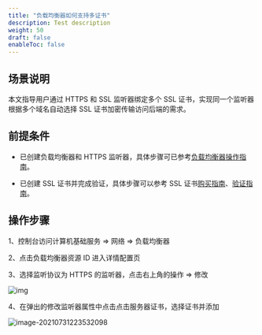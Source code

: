 ```yaml
---
title: "负载均衡器如何支持多证书"
description: Test description
weight: 50
draft: false
enableToc: false
---
```


## 场景说明

本文指导用户通过 HTTPS 和 SSL 监听器绑定多个 SSL 证书，实现同一个监听器根据多个域名自动选择 SSL 证书加密传输访问后端的需求。

## 前提条件

* 已创建负载均衡器和 HTTPS 监听器，具体步骤可已参考[负载均衡器操作指南](https://docsv3.qingcloud.com/network/loadbalancer/manual/lb_user_guide/)。

* 已创建 SSL 证书并完成验证，具体步骤可以参考 SSL 证书[购买指南](/site/ssl/manual/user_guide/)、[验证指南](/site/ssl/manual/manualq/)。

## 操作步骤

1、控制台访问计算机基础服务 => 网络 => 负载均衡器

2、点击负载均衡器资源 ID 进入详情配置页

3、选择监听协议为 HTTPS 的监听器，点击右上角的操作 => 修改

![img](../../_images/lb_bind_multi_cert.assets/image-20210731223446774.png?lastModify=1627742129)

4、在弹出的修改监听器属性中点击点击服务器证书，选择证书并添加

![image-20210731223532098](../../_images/lb_bind_multi_cert.assets/image-20210731223532098.png)